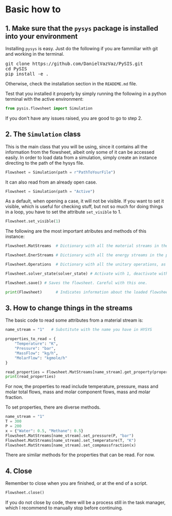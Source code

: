 # Basic how to

<!-- ## 1. Make sure that the `pysys` folder can be located
By default, running Python from an IDE such as VSCode adds the folder where script you are running is to the path. However, if from that folder the `pysys` folder is not available, you will have to add it to the path manually. When using interactive sessions, such as Jupyter Notebook, IPython, or others, this path may even vary. As an easy and direct fix, I recommend doing the following:

```python
import sys
sys.path.append(r"PathToTheDirectoryWherePYSYSis")
from pysis.flowsheet import Simulation
```

The worst that can happen if you run this a bunch of times in an interactive interpreter is that you fill the `sys.path` of that session with the same folder. Since it resets each time you close the session, that should not be a problem. I also reccomend that, **unless you really know what you want to do, run it in an interactive environment**, so you can feel safer checking that no weird things are changing.  -->

## 1. Make sure that the `pysys` package is installed into your environment

Installing `pysys` is easy. Just do the following if you are fammiliar with git and working in the terminal.

<pre>git clone https://github.com/DanielVazVaz/PySIS.git
cd PySIS
pip install -e .
</pre>

Otherwise, check the installation section in the `READEME.md` file.

Test that you installed it properly by simply running the following in a python terminal with the active environment:

```python
from pysis.flowsheet import Simulation
```

If you don't have any issues raised, you are good to go to step 2.

## 2. The `Simulation` class

This is the main class that you will be using, since it contains all the information from the flowsheet, albeit only some of it can be accessed easily. In order to load data from a simulation, simply create an instance directing to the path of the hysys file.

```python
Flowsheet = Simulation(path = r"PathToYourFile")
```

It can also read from an already open case.

```python
Flowsheet = Simulation(path = "Active")
```

As a default, when opening a case, it will not be visible. If you want to set it visible, which is useful for checking stuff, but not so much for doing things in a loop, you have to set the attribute `set_visible` to 1.

```python
Flowsheet.set_visible(1)
```

The following are the most important atributes and methods of this instance:

```python
Flowsheet.MatStreams  # Dictionary with all the material streams in the process

Flowsheet.EnerStreams # Dictionary with all the energy streams in the process

Flowsheet.Operations  # Dictionary with all the unitary operations, as well as logical operations, in the flowsheet

Flowsheet.solver_state(solver_state) # Activate with 1, deactivate with 0.

Flowsheet.save() # Saves the flowsheet. Careful with this one.

print(Flowsheet)      # Indicates information about the loaded flowsheet, in case you are not sure which one is
```

## 3. How to change things in the streams

The basic code to read some attributes from a material stream is:

```python
name_stream = "1"   # Substitute with the name you have in HYSYS

properties_to_read = {
    "Temperature": "K",
    "Pressure": "bar",
    "MassFlow": "kg/h",
    "MolarFlow": "kgmole/h"
}

read_properties = Flowsheet.MatStreams[name_stream].get_property(properties_to_read)
print(read_properties)
```

For now, the properties to read include temperature, pressure, mass and molar total flows, mass and molar component flows, mass and molar fraction.

To set properties, there are diverse methods.

```python
name_stream = "1"
T = 300
P = 200
x = {"Water": 0.5, "Methane": 0.5}
Flowsheet.MatStreams[name_stream].set_pressure(P, "bar")
Flowsheet.MatStreams[name_stream].set_temperature(T, "K")
Flowsheet.MatStreams[name_stream].set_compmassfraction(x)
```

There are similar methods for the properties that can be read. For now.

## 4. Close

Remember to close when you are finished, or at the end of a script.

```python
Flowsheet.close()
```

If you do not close by code, there will be a process still in the task manager, which I recommend to manually stop before continuing.
